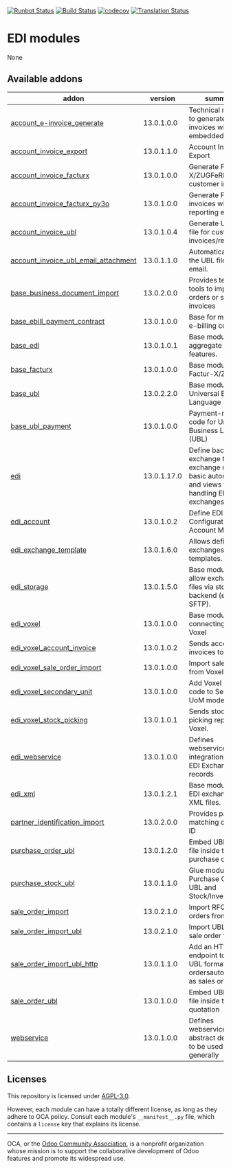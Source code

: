 [![Runbot Status](https://runbot.odoo-community.org/runbot/badge/flat/226/13.0.svg)](https://runbot.odoo-community.org/runbot/repo/github-com-oca-edi-226)
[![Build Status](https://travis-ci.com/OCA/edi.svg?branch=13.0)](https://travis-ci.com/OCA/edi)
[![codecov](https://codecov.io/gh/OCA/edi/branch/13.0/graph/badge.svg)](https://codecov.io/gh/OCA/edi)
[![Translation Status](https://translation.odoo-community.org/widgets/edi-13-0/-/svg-badge.svg)](https://translation.odoo-community.org/engage/edi-13-0/?utm_source=widget)

<!-- /!\ do not modify above this line -->

# EDI modules

None

<!-- /!\ do not modify below this line -->

<!-- prettier-ignore-start -->

[//]: # (addons)

Available addons
----------------
addon | version | summary
--- | --- | ---
[account_e-invoice_generate](account_e-invoice_generate/) | 13.0.1.0.0 | Technical module to generate PDF invoices with embedded XML file
[account_invoice_export](account_invoice_export/) | 13.0.1.1.0 | Account Invoice Export
[account_invoice_facturx](account_invoice_facturx/) | 13.0.1.0.0 | Generate Factur-X/ZUGFeRD customer invoices
[account_invoice_facturx_py3o](account_invoice_facturx_py3o/) | 13.0.1.0.0 | Generate Factur-X invoices with Py3o reporting engine
[account_invoice_ubl](account_invoice_ubl/) | 13.0.1.0.4 | Generate UBL XML file for customer invoices/refunds
[account_invoice_ubl_email_attachment](account_invoice_ubl_email_attachment/) | 13.0.1.1.0 | Automatically adds the UBL file to the email.
[base_business_document_import](base_business_document_import/) | 13.0.2.0.0 | Provides technical tools to import sale orders or supplier invoices
[base_ebill_payment_contract](base_ebill_payment_contract/) | 13.0.1.0.0 | Base for managing e-billing contracts
[base_edi](base_edi/) | 13.0.1.0.1 | Base module to aggregate EDI features.
[base_facturx](base_facturx/) | 13.0.1.0.0 | Base module for Factur-X/ZUGFeRD
[base_ubl](base_ubl/) | 13.0.2.2.0 | Base module for Universal Business Language (UBL)
[base_ubl_payment](base_ubl_payment/) | 13.0.1.0.0 | Payment-related code for Universal Business Language (UBL)
[edi](edi/) | 13.0.1.17.0 | Define backends, exchange types, exchange records, basic automation and views for handling EDI exchanges.
[edi_account](edi_account/) | 13.0.1.0.2 | Define EDI Configuration for Account Moves
[edi_exchange_template](edi_exchange_template/) | 13.0.1.6.0 | Allows definition of exchanges via templates.
[edi_storage](edi_storage/) | 13.0.1.5.0 | Base module to allow exchanging files via storage backend (eg: SFTP).
[edi_voxel](edi_voxel/) | 13.0.1.0.0 | Base module for connecting with Voxel
[edi_voxel_account_invoice](edi_voxel_account_invoice/) | 13.0.1.0.2 | Sends account invoices to Voxel.
[edi_voxel_sale_order_import](edi_voxel_sale_order_import/) | 13.0.1.0.0 | Import sale order from Voxel.
[edi_voxel_secondary_unit](edi_voxel_secondary_unit/) | 13.0.1.0.0 | Add Voxel UoM code to Secondary UoM model
[edi_voxel_stock_picking](edi_voxel_stock_picking/) | 13.0.1.0.1 | Sends stock picking report to Voxel.
[edi_webservice](edi_webservice/) | 13.0.1.0.0 | Defines webservice integration from EDI Exchange records
[edi_xml](edi_xml/) | 13.0.1.2.1 | Base module for EDI exchange using XML files.
[partner_identification_import](partner_identification_import/) | 13.0.2.0.0 | Provides partner matching on extra ID
[purchase_order_ubl](purchase_order_ubl/) | 13.0.1.2.0 | Embed UBL XML file inside the PDF purchase order
[purchase_stock_ubl](purchase_stock_ubl/) | 13.0.1.1.0 | Glue module for Purchase Order UBL and Stock/Inventory
[sale_order_import](sale_order_import/) | 13.0.2.1.0 | Import RFQ or sale orders from files
[sale_order_import_ubl](sale_order_import_ubl/) | 13.0.2.1.0 | Import UBL XML sale order files
[sale_order_import_ubl_http](sale_order_import_ubl_http/) | 13.0.1.1.0 | Add an HTTP endpoint to import UBL formatted ordersautomatically as sales order
[sale_order_ubl](sale_order_ubl/) | 13.0.1.0.0 | Embed UBL XML file inside the PDF quotation
[webservice](webservice/) | 13.0.1.0.0 | Defines webservice abstract definition to be used generally

[//]: # (end addons)

<!-- prettier-ignore-end -->

## Licenses

This repository is licensed under [AGPL-3.0](LICENSE).

However, each module can have a totally different license, as long as they adhere to OCA
policy. Consult each module's `__manifest__.py` file, which contains a `license` key
that explains its license.

----

OCA, or the [Odoo Community Association](http://odoo-community.org/), is a nonprofit
organization whose mission is to support the collaborative development of Odoo features
and promote its widespread use.
